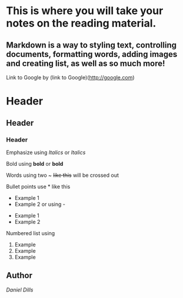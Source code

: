 # This is where you will take your notes on the reading material.

## Markdown is a way to styling text, controlling documents, formatting words, adding images and creating list, as well as so much more!

Link to Google by (link to Google)(http://google.com)

# Header
## Header
### Header

Emphasize using *Italics*
or
_Italics_

Bold using **bold**
or 
__bold__

Words using two ~ ~~like this~~ will be crossed out

Bullet points use * like this
* Example 1
* Example 2
or using -
- Example 1
- Example 2

Numbered list using
1. Example
1. Example
1. Example



## Author
*Daniel Dills*
